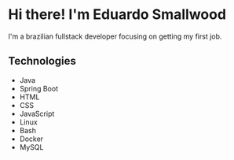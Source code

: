 # Hi there! I'm Eduardo Smallwood

I'm a brazilian fullstack developer focusing on getting my first job.

## Technologies
* Java
* Spring Boot
* HTML
* CSS
* JavaScript
* Linux
* Bash
* Docker
* MySQL
